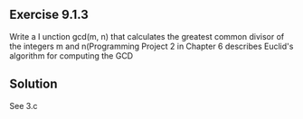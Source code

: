 ## Exercise 9.1.3
Write a I unction gcd(m, n) that calculates the greatest common divisor of the integers m and n(Programming Project 2 in Chapter 6 describes Euclid's algorithm for computing the GCD

## Solution
See 3.c
